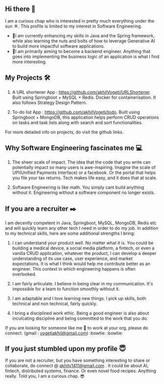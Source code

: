 ## Hi there 👋

I am a curious chap who is interested in pretty much everything under the sun :sunny:. This profile is limited to my interest in Software Engineering.

- :seedling:I am currently enhancing my skills in Java and the Spring framework, while also learning the nuts and bolts of how to leverage Generative AI to build more 
     impactful software applications.
- :telescope:I am primarily aiming to become a backend engineer. Anything that goes into implementing the business logic of an application is what I find more 
     interesting. 

## My Projects :hammer_and_wrench: 

1. A URL shortener App : https://github.com/akhilVogeti/URLShortener. 
   Built using Springboot + MySQL + Redis. Docker for containerisation. It also follows Strategy Design Pattern.

3. To-do list App : https://github.com/akhilVogeti/todo.
   Built using Springboot + MongoDB, this application helps perform CRUD operations on tasks and task lists along with search and sort functionalities.

For more detailed info on projects, do visit the github links.

## Why Software Engineering fascinates me :computer: 

1. The sheer scale of impact. The idea that the code that you write can potentially impact so many users is awe-inspiring. Imagine the scale of UPI(Unified Payments 
    Interface) or a facebook. Or the portal that helps you file your tax returns. Tech makes life easy, and it does that at scale.
   
2. Software Engineering is like math. You simply cant build anything without it. Engineering without a software component no longer exists.



## If you are a recruiter :black_nib:

I am decently competent in Java, Springboot, MySQL, MongoDB, Redis etc and will quickly learn any other tech I need in order to do my job. In addition to my technical skills, here are some additional strengths I bring: 

1. I can understand your product well. No matter what it is. You could be building a medical device, a social media platform, a fintech, or even a vanilla CRUD 
   application,  whatever the product, I can develop a deeper understanding of its use case, user experience, and market expectations. It is what I think would help me 
   contribute better as an engineer. This context in which engineering happens is often overlooked.
   
2. I am fairly articulate. I believe in being clear in my communication. It's impossible for a team to function smoothly without it. 

3. I am adaptable and I love learning new things. I pick up skills, both technical and non technical, fairly quickly.

4. I bring a disciplined work ethic. Being a good engineer is also about inculcating discipline and being committed to the work that you do.

If you are looking for someone like me :raising_hand: to work at your org, please do connect. (gmail : vogetiakhil@gmail.com) :bowtie: :bowtie:



## If you just stumbled upon my profile :innocent:

If you are not a recruiter, but you have something interesting to share or collaborate, do connect @ akhilv1411@gmail.com . It could be about AI, fintech, distributed systems, finance. Or even novel food recipes. Anything really. Told you, I am a curious chap. :sunglasses:
   

